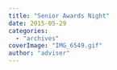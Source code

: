 ```yaml
---
title: "Senior Awards Night"
date: 2015-05-29
categories: 
  - "archives"
coverImage: "IMG_6549.gif"
author: "adviser"
---
```



